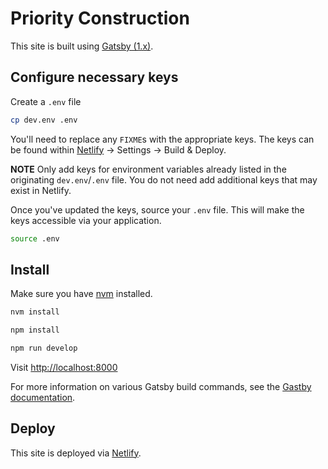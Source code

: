 # Priority Construction

This site is built using [Gatsby (1.x)](https://v1.gatsbyjs.org/docs/).

## Configure necessary keys

Create a `.env` file

```sh
cp dev.env .env
```

You'll need to replace any `FIXME`s with the appropriate keys. The keys can be found within [Netlify](https://www.netlify.com/) -> Settings -> Build & Deploy.

**NOTE** Only add keys for environment variables already listed in the originating `dev.env`/`.env` file. You do not need add additional keys that may exist in Netlify.

Once you've updated the keys, source your `.env` file. This will make the keys accessible via your application.

```sh
source .env
```

## Install

Make sure you have [nvm](https://github.com/creationix/nvm) installed.

```sh
nvm install
```

```sh
npm install
```

```sh
npm run develop
```

Visit [http://localhost:8000](http://localhost:8000)

For more information on various Gatsby build commands, see the [Gastby documentation](https://v1.gatsbyjs.org/docs/).

## Deploy

This site is deployed via [Netlify](https://www.netlify.com/).
